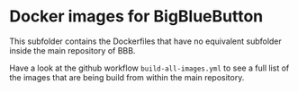 # Docker images for BigBlueButton

This subfolder contains the Dockerfiles that have no equivalent subfolder inside the main repository of BBB.

Have a look at the github workflow `build-all-images.yml` to see a full list of the images that are being build from within the main repository.
